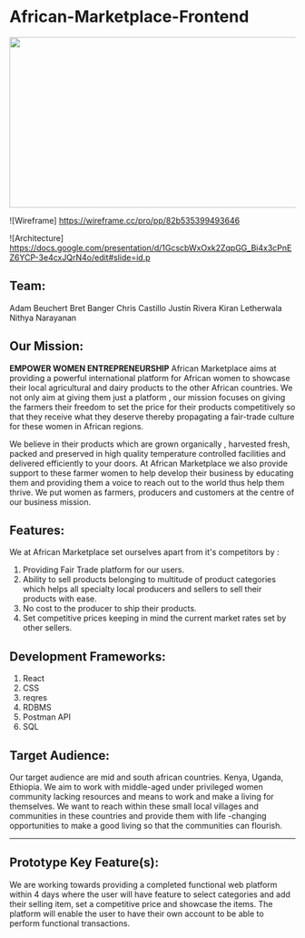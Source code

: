 # African-Marketplace-Frontend

<img src="https://images.unsplash.com/photo-1605319760321-91c129fd463a?ixlib=rb-1.2.1&ixid=MnwxMjA3fDB8MHxwaG90by1wYWdlfHx8fGVufDB8fHx8&auto=format&fit=crop&w=2767&q=80" width="1000" height="300">

![Wireframe]
https://wireframe.cc/pro/pp/82b535399493646

![Architecture]
https://docs.google.com/presentation/d/1GcscbWxOxk2ZqpGG_Bi4x3cPnEZ6YCP-3e4cxJQrN4o/edit#slide=id.p

## **Team:**
Adam Beuchert
Bret Banger
Chris Castillo
Justin Rivera
Kiran Letherwala
Nithya Narayanan

## **Our Mission:**

**EMPOWER WOMEN ENTREPRENEURSHIP**
African Marketplace aims at providing a powerful international platform for African women to showcase their local agricultural and dairy products to the other African countries. We not only aim at giving them just a platform , our mission focuses on giving the farmers their freedom to set the price for their products competitively so that they receive what they deserve thereby propagating a fair-trade culture for these women in African regions. 

We believe in their products which are grown organically , harvested fresh, packed and preserved in high quality temperature controlled facilities and delivered efficiently to your doors. At African Marketplace we also provide support to these farmer women to help develop their business by educating them and providing them a voice to reach out to the world thus help them thrive. We put women as farmers, producers and customers at the centre of our business mission. 

## **Features:**
We at African Marketplace set ourselves apart from it's competitors by :

1. Providing Fair Trade platform for our users.
2. Ability to sell products belonging to multitude of product categories which helps all specialty local producers and sellers to sell their products with ease. 
3. No cost to the producer to ship their products. 
4. Set competitive prices keeping in mind the current market rates set by other sellers.

## **Development Frameworks:**
1. React
2. CSS
3. reqres
4. RDBMS
5. Postman API
6. SQL


## **Target Audience:**

Our target audience are mid and south african countries. Kenya, Uganda, Ethiopia. We aim to work with middle-aged under privileged women community lacking resources and means to work and make a living for themselves. We want to reach within these small local villages and communities in these countries and provide them with life -changing opportunities to make a good living so that the communities can flourish. 

---

## **Prototype Key Feature(s):**

We are working towards providing a completed functional web platform within 4 days where the user will have feature to select categories and add their selling item, set a competitive price and showcase the items. The platform will enable the user to have their own account to be able to perform functional transactions. 


